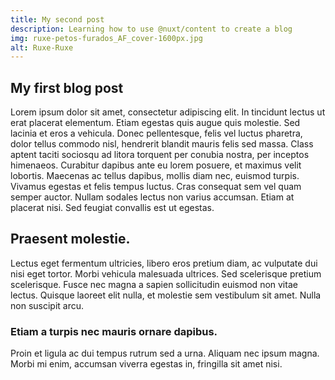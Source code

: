 ```yaml
---
title: My second post
description: Learning how to use @nuxt/content to create a blog
img: ruxe-petos-furados_AF_cover-1600px.jpg
alt: Ruxe-Ruxe
---
```



## My first blog post

Lorem ipsum dolor sit amet, consectetur adipiscing elit. In tincidunt lectus ut erat placerat elementum. Etiam egestas quis augue quis molestie. Sed lacinia et eros a vehicula. Donec pellentesque, felis vel luctus pharetra, dolor tellus commodo nisl, hendrerit blandit mauris felis sed massa. Class aptent taciti sociosqu ad litora torquent per conubia nostra, per inceptos himenaeos. Curabitur dapibus ante eu lorem posuere, et maximus velit lobortis. Maecenas ac tellus dapibus, mollis diam nec, euismod turpis. Vivamus egestas et felis tempus luctus. Cras consequat sem vel quam semper auctor. Nullam sodales lectus non varius accumsan. Etiam at placerat nisi. Sed feugiat convallis est ut egestas.

## Praesent molestie.

Lectus eget fermentum ultricies, libero eros pretium diam, ac vulputate dui nisi eget tortor. Morbi vehicula malesuada ultrices. Sed scelerisque pretium scelerisque. Fusce nec magna a sapien sollicitudin euismod non vitae lectus. Quisque laoreet elit nulla, et molestie sem vestibulum sit amet. Nulla non suscipit arcu.

### Etiam a turpis nec mauris ornare dapibus.

Proin et ligula ac dui tempus rutrum sed a urna. Aliquam nec ipsum magna. Morbi mi enim, accumsan viverra egestas in, fringilla sit amet nisi. 